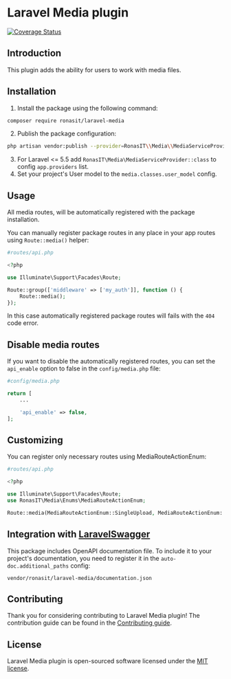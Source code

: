 # Laravel Media plugin

[![Coverage Status](https://coveralls.io/repos/github/RonasIT/laravel-media/badge.svg?branch=master)](https://coveralls.io/github/RonasIT/laravel-media?branch=master)

## Introduction

This plugin adds the ability for users to work with media files.

## Installation

1. Install the package using the following command:

```sh
composer require ronasit/laravel-media
```

2. Publish the package configuration:

``` sh
php artisan vendor:publish --provider=RonasIT\\Media\\MediaServiceProvider
```

3. For Laravel <= 5.5 add `RonasIT\Media\MediaServiceProvider::class` to config `app.providers` list.
4. Set your project's User model to the `media.classes.user_model` config.

## Usage

All media routes, will be automatically registered with the package installation.

You can manually register package routes in any place in your app routes using `Route::media()` helper:

```php
#routes/api.php

<?php

use Illuminate\Support\Facades\Route;

Route::group(['middleware' => ['my_auth']], function () {
    Route::media();
});
```

In this case automatically registered package routes will fails with the `404` code error.

## Disable media routes

If you want to disable the automatically registered routes, you can set the `api_enable` option to false in the `config/media.php` file:

```php
#config/media.php

return [
    ...

    'api_enable' => false,
];
```

## Customizing

You can register only necessary routes using MediaRouteActionEnum:

```php
#routes/api.php

<?php

use Illuminate\Support\Facades\Route;
use RonasIT\Media\Enums\MediaRouteActionEnum;

Route::media(MediaRouteActionEnum::SingleUpload, MediaRouteActionEnum::Delete);
```

## Integration with [LaravelSwagger](https://github.com/RonasIT/laravel-swagger)

This package includes OpenAPI documentation file. To include it to your project's documentation, you need to register it in the `auto-doc.additional_paths` config:

`vendor/ronasit/laravel-media/documentation.json`

## Contributing

Thank you for considering contributing to Laravel Media plugin! The contribution guide can be found in the [Contributing guide](CONTRIBUTING.md).

## License

Laravel Media plugin is open-sourced software licensed under the [MIT license](LICENSE).
 
